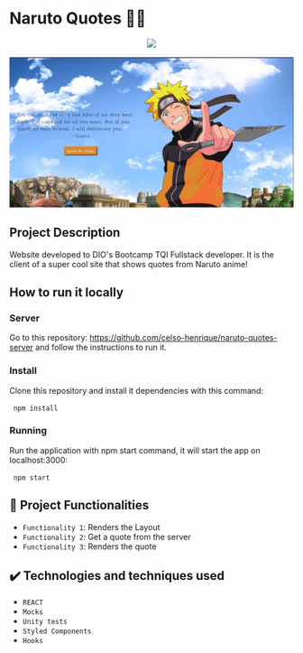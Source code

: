 # Naruto Quotes 👍🏻

<p align="center">
<img src="https://img.shields.io/badge/STATUS-COMPLETED-success"/>
</p>

![Site screenshot with naruto, Konoha background, a quote, and a button](quotes-img.jpg)

## Project Description

Website developed to DIO's Bootcamp TQI Fullstack developer. It is the client of a super cool site that shows quotes from Naruto anime!

## How to run it locally

### Server

Go to this repository: https://github.com/celso-henrique/naruto-quotes-server and follow the instructions to run it.

### Install

Clone this repository and install it dependencies with this command:

```
 npm install
```

### Running

Run the application with npm start command, it will start the app on localhost:3000:

```
 npm start
```

## :hammer: Project Functionalities

- `Functionality 1`: Renders the Layout
- `Functionality 2`: Get a quote from the server
- `Functionality 3`: Renders the quote

## ✔️ Technologies and techniques used

- `REACT`
- `Mocks`
- `Unity tests`
- `Styled Components`
- `Hooks`
